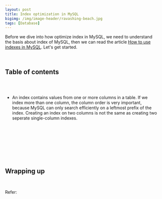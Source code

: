```yaml
---
layout: post
title: Index optimization in MySQL
bigimg: /img/image-header/ravashing-beach.jpg
tags: [Database]
---
```


Before we dive into how optimize index in MySQL, we need to understand the basis about index of MySQL, then we can read the article [How to use indexes in MySQL](https://ducmanhphan.github.io/2020-04-18-How-to-use-indexes-in-MySQL/). Let's get started.

<br>

## Table of contents





<br>

## 

- An index contains values from one or more columns in a table. If we index more than one column, the column order is very important, because MySQL can only search efficiently on a leftmost prefix of the index. Creating an index on two columns is not the same as creating two seperate single-column indexes.




<br>

## 






<br>

## 





<br>

## Wrapping up




<br>

Refer:

